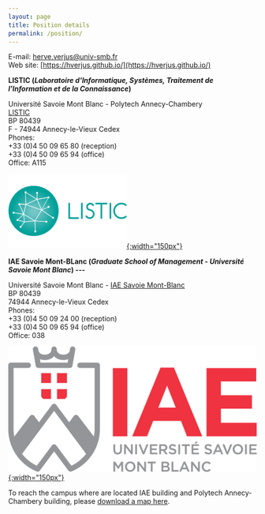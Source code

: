 ```yaml
---
layout: page
title: Position details
permalink: /position/
---
```


E-mail: [herve.verjus@univ-smb.fr](mailto:herve.verjus@univ-smb.fr)  
Web site: [https://hverjus.github.io/](https://hverjus.github.io/)

**LISTIC (_Laboratoire d'Informatique, Systèmes, Traitement de l'Information et de la Connaissance_)**

Université Savoie Mont Blanc - Polytech Annecy-Chambery  
[LISTIC](http://www.listic.univ-savoie.fr/)  
BP 80439  
F - 74944 Annecy-le-Vieux Cedex  
Phones:  
+33 (0)4 50 09 65 80 (reception)  
+33 (0)4 50 09 65 94 (office)  
Office: A115

[![](/images/LISTIC_couleur.jpg){:width="150px"}](http://www.listic.univ-savoie.fr)

**IAE Savoie Mont-BLanc (_Graduate School of Management - Université Savoie Mont Blanc_) ---**

Université Savoie Mont Blanc - [IAE Savoie Mont-Blanc](http://www.iae.univ-smb.fr)  
BP 80439  
74944 Annecy-le-Vieux Cedex  
Phones:  
+33 (0)4 50 09 24 00 (reception)  
+33 (0)4 50 09 65 94 (office)  
Office: 038



[![](/images/logo-IAE.png){:width="150px"}](http://www.iae.univ-smb.fr)

To reach the campus where are located IAE building and Polytech Annecy-Chambery building, please [download a map here](http://www.iae.univ-savoie.fr/images/iae/plans/Plan_d_acces_IAE_Savoie_Mont_Blanc_site_d_Annecy.pdf).
